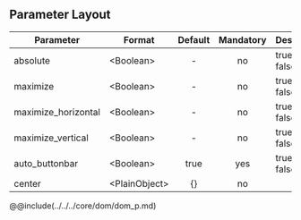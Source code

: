 ## Parameter Layout

|	Parameter			|			Format			|	Default					|	Mandatory	|	Description				| 
|		---				|			---				|	:---:					|	:---:		|		---					|
|	absolute	|	<dt>&lt;Boolean&gt;	|	-	|	no	|	<dt>true<dd><dt>false<dd>	|
|	maximize	|	<dt>&lt;Boolean&gt;	|	-	|	no	|	<dt>true<dd><dt>false<dd>	|	
|	maximize_horizontal	|	<dt>&lt;Boolean&gt;	|	-	|	no	|	<dt>true<dd><dt>false<dd>	|
|	maximize_vertical	|	<dt>&lt;Boolean&gt;	|	-	|	no	|	<dt>true<dd><dt>false<dd>	|
|	auto_buttonbar	|	<dt>&lt;Boolean&gt;	|	true	|	yes	|	<dt>true<dd><dt>false<dd>	|
|	center	|	<dt>&lt;PlainObject&gt;	|	{}	|	no	|	&nbsp;	|


@@include(../../../core/dom/dom_p.md)
